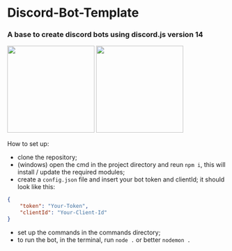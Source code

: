 # Discord-Bot-Template
### A base to create discord bots using discord.js version 14

<p float="left">
  <img src='https://raw.github.com/voodootikigod/logo.js/master/specific-uses/badge_js-strict.png' width='200' />
  <img src="https://brandlogos.net/wp-content/uploads/2021/11/discord-logo-512x512.png"' width="200" /> 
</p>



How to set up:

- clone the repository;
- (windows) open the cmd in the project directory and reun ```npm i```, this will install / update the required modules;
- create a ```config.json``` file and insert your bot token and clientId;
  it should look like this:
```json
{
    "token": "Your-Token",
    "clientId": "Your-Client-Id"
}
```
- set up the commands in the commands directory;
- to run the bot, in the terminal, run ```node .``` or better ```nodemon .```
